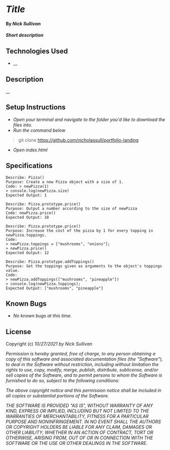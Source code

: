# _Title_

#### By _**Nick Sullivan**_

#### _Short description_

## Technologies Used

* __

## Description

__

## Setup Instructions

* _Open your terminal and navigate to the folder you'd like to download the files into._
* _Run the command below_
> git clone https://github.com/nicholassull/portfolio-landing
* _Open index.html_

## Specifications
```
Describe: Pizza()
Purpose: Create a new Pizza object with a size of 1.
Code: > newPizza(1)
> console.log(newPizza.size)
Expected Output: 1

Describe: Pizza.prototype.price()
Purpose: Output a number according to the size of newPizza
Code: newPizza.price()
Expected Output: 10

Describe: Pizza.prototype.price()
Purpose: Increase the cost of the pizza by 1 for every topping in newPizza.toppings.
Code:
> newPizza.toppings = ["mushrooms", "onions"]; 
> newPizza.price()
Expected Output: 12

Describe: Pizza.prototype.addToppings()
Purpose: Set the toppings given as arguments to the object's toppings value.
Code:
> newPizza.addToppings(["mushrooms", "pineapple"])
> console.log(newPizza.toppings);
Expected Output: ["mushrooms", "pineapple"]
```
## Known Bugs

* _No known bugs at this time._

## License

Copyright (c) _10/27/2021_ _by Nick Sullivan_


_Permission is hereby granted, free of charge, to any person obtaining a copy of this software and associated documentation files (the "Software"), to deal in the Software without restriction, including without limitation the rights to use, copy, modify, merge, publish, distribute, sublicense, and/or sell copies of the Software, and to permit persons to whom the Software is furnished to do so, subject to the following conditions:_

_The above copyright notice and this permission notice shall be included in all copies or substantial portions of the Software._

_THE SOFTWARE IS PROVIDED "AS IS", WITHOUT WARRANTY OF ANY KIND, EXPRESS OR IMPLIED, INCLUDING BUT NOT LIMITED TO THE WARRANTIES OF MERCHANTABILITY, FITNESS FOR A PARTICULAR PURPOSE AND NONINFRINGEMENT. IN NO EVENT SHALL THE AUTHORS OR COPYRIGHT HOLDERS BE LIABLE FOR ANY CLAIM, DAMAGES OR OTHER LIABILITY, WHETHER IN AN ACTION OF CONTRACT, TORT OR OTHERWISE, ARISING FROM, OUT OF OR IN CONNECTION WITH THE SOFTWARE OR THE USE OR OTHER DEALINGS IN THE SOFTWARE._